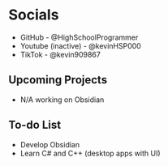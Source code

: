 # Socials
- GitHub - @HighSchoolProgrammer
- Youtube (inactive) - @kevinHSP000
- TikTok - @kevin909867

## Upcoming Projects
- N/A working on Obsidian

## To-do List
- Develop Obsidian
- Learn C# and C++ (desktop apps with UI)
